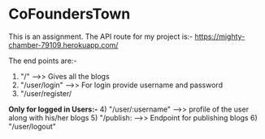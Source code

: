 # CoFoundersTown
This is an assignment.
The API route for my project is:- 
https://mighty-chamber-79109.herokuapp.com/

The end points are:- 
1) "/" -->> Gives all the blogs
2) "/user/login" -->> For login provide username and password
3) "/user/register/ 

**Only for logged in Users:-**
4) "/user/:username" -->> profile of the user along with his/her blogs
5) "/publish: -->> Endpoint for publishing blogs
6) "/user/logout" 
